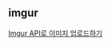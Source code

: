 ## imgur
[Imgur API로 이미지 업로드하기](https://marshallku.com/dev/imgur-api%EB%A1%9C-%EC%9D%B4%EB%AF%B8%EC%A7%80-%EC%97%85%EB%A1%9C%EB%93%9C%ED%95%98%EA%B8%B0)
